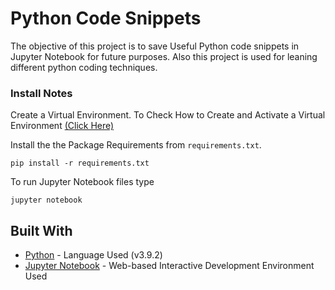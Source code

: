 # Python Code Snippets

The objective of this project is to save Useful Python code snippets in Jupyter Notebook for future purposes. 
Also this project is used for leaning different python coding techniques.

### Install Notes

Create a Virtual Environment.
To Check How to Create and Activate a Virtual Environment
[(Click Here)](https://packaging.python.org/guides/installing-using-pip-and-virtual-environments/)

Install the the Package Requirements from ``requirements.txt``.

```
pip install -r requirements.txt
```

To run Jupyter Notebook files type

```
jupyter notebook
```

## Built With
* [Python](https://www.python.org) - Language Used (v3.9.2)
* [Jupyter Notebook](https://jupyter.org) - Web-based Interactive Development Environment Used
